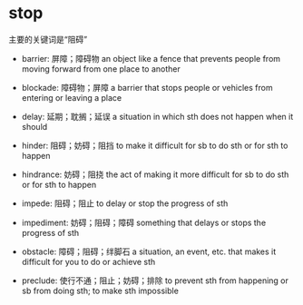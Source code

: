 # stop

主要的关键词是“阻碍”

- barrier: 屏障；障碍物 an object like a fence that prevents people from moving forward from one place to another
- blockade: 障碍物；屏障 a barrier that stops people or vehicles from entering or leaving a place
- delay: 延期；耽搁；延误 a situation in which sth does not happen when it should
- hinder: 阻碍；妨碍；阻挡 to make it difficult for sb to do sth or for sth to happen
- hindrance: 妨碍；阻挠 the act of making it more difficult for sb to do sth or for sth to happen
- impede: 阻碍；阻止 to delay or stop the progress of sth
- impediment: 妨碍；阻碍；障碍 something that delays or stops the progress of sth
- obstacle: 障碍；阻碍；绊脚石 a situation, an event, etc. that makes it difficult for you to do or achieve sth

- preclude: 使行不通；阻止；妨碍；排除 to prevent sth from happening or sb from doing sth; to make sth impossible


